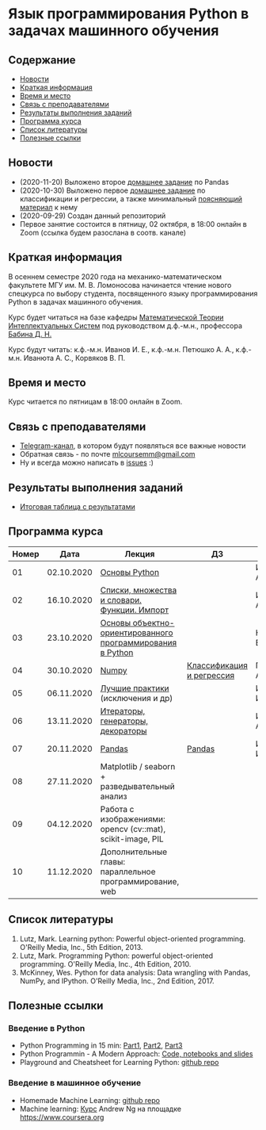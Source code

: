 # Язык программирования Python в задачах машинного обучения

## Содержание
* [Новости](#news)
* [Краткая информация](#info)
* [Время и место](#ww)
* [Связь с преподавателями](#feedback)
* [Результаты выполнения заданий](#marks)
* [Программа курса](#program)
* [Список литературы](#lit)
* [Полезные ссылки](#links)
## <a name="news" /> Новости
* (2020-11-20) Выложено второе [домашнее задание](assignments/Assignment_pandas/pandas_task.pdf) по Pandas
* (2020-10-30) Выложено первое [домашнее задание](assignments/Assignment01.ipynb) по классификации и регрессии, а также минимальный [поясняющий материал](assignments/Assignment01_extra/theory_sgd_regression.pdf) к нему
* (2020-09-29) Создан данный репозиторий
* Первое занятие состоится в пятницу, 02 октября, в 18:00 онлайн в Zoom (ссылка будем разослана в соотв. канале) 
## <a name="info" /> Краткая информация 
В осеннем семестре 2020 года на механико-математическом факультете МГУ им. М. В. Ломоносова начинается чтение нового спецкурса по выбору студента, посвященного языку программирования Python в задачах машинного обучения. 

Курс будет читаться на базе кафедры [Математической Теории Интеллектуальных Систем](http://intsys.msu.ru) под руководством д.ф.-м.н., профессора [Бабина Д. Н.](http://intsys.msu.ru/staff/babin/) 

Курс будут читать: к.ф.-м.н. Иванов И. Е., к.ф.-м.н. Петюшко А. А., к.ф.-м.н. Иванюта А. С., Корвяков В. П.
## <a name="ww" /> Время и место 
Курс читается по пятницам в 18:00 онлайн в Zoom. 
## <a name="feedback" /> Связь с преподавателями
* [Telegram-канал](https://t.me/joinchat/AAAAAEUmx5cJLOdLXsOt8g), в котором будут появляться все важные новости
* Обратная связь - по почте mlcoursemm@gmail.com
* Ну и всегда можно написать в [issues](https://github.com/mlcoursemm/py2020autumn/issues) :)
## <a name="marks" /> Результаты выполнения заданий
* [Итоговая таблица с результатами](https://docs.google.com/spreadsheets/d/1qouDyNQo6IeNy2S9PxorO3U9MFoBDlwhPNBSljamZXY/edit?usp=sharing)
## <a name="program" /> Программа курса 
| Номер         | Дата          | Лекция                                      | ДЗ                              | Лектор |
| ------------- | ------------- | -------------                               | -------------                           | ------------- |
| 01            | 02.10.2020    | [Основы Python](lectures/Python01-basics.ipynb)|                | Иванюта А. С.|
| 02            | 16.10.2020    | [Списки, множества и словари. Функции. Импорт](lectures/Python02-basics2.ipynb)|  | Иванюта А. С.|
| 03            | 23.10.2020    | [Основы объектно-ориентированного программирования в Python](lectures/Python03-OOP.ipynb)|   | Корвяков В. П. |
| 04            | 30.10.2020    | [Numpy](lectures/Python04-Numpy.ipynb) | [Классификация и регрессия](assignments/Assignment01.ipynb) | Петюшко А. А. |
| 05            | 06.11.2020    | [Лучшие практики](lectures/Python05-best_practices.ipynb) (исключения и др)  |  | Иванов И. Е. | 
| 06            | 13.11.2020    | [Итераторы, генераторы, декораторы](lectures/Python06-iterators.ipynb) |  | Иванюта А. С. |
| 07            | 20.11.2020    | [Pandas](lectures/Python07-pandas.ipynb) | [Pandas](assignments/Assignment_pandas/pandas_task.pdf) | Иванов И. Е.  |
| 08            | 27.11.2020    | Matplotlib / seaborn + разведывательный анализ                                        |  |  |
| 09            | 04.12.2020    | Работа с изображениями: opencv (cv::mat), scikit-image, PIL                                          |  |  |
| 10            | 11.12.2020    | Дополнительные главы: параллельное программирование, web                           |                  |  |

## <a name="lit" /> Список литературы
1.	Lutz, Mark. Learning python: Powerful object-oriented programming. O'Reilly Media, Inc., 5th Edition, 2013.
2.	Lutz, Mark. Programming Python: powerful object-oriented programming. O'Reilly Media, Inc., 4th Edition, 2010.
3.	McKinney, Wes. Python for data analysis: Data wrangling with Pandas, NumPy, and IPython. O'Reilly Media, Inc., 2nd Edition, 2017.
## <a name="links" /> Полезные ссылки 
### Введение в Python
* Python Programming in 15 min: [Part1](https://towardsdatascience.com/python-programming-in-15-min-part-1-3ad2d773834c), [Part2](https://towardsdatascience.com/python-programming-in-15-min-part-2-480f78713544), [Part3](https://towardsdatascience.com/python-programming-in-15-min-part-3-ce882f9ab9b2)
* Python Programmin - A Modern Approach: [Code, notebooks and slides](https://github.com/vamsi/python-programming-modern-approach)
* Playground and Cheatsheet for Learning Python: [github repo](https://github.com/trekhleb/learn-python)
### Введение в машинное обучение
* Homemade Machine Learning: [github repo](https://github.com/trekhleb/homemade-machine-learning)
* Machine learning: [Курс](https://www.coursera.org/learn/machine-learning) Andrew Ng на площадке https://www.coursera.org

